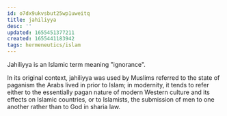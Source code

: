 ```yaml
---
id: o7dx9ukvsbut25wp1uweitq
title: jahiliyya
desc: ''
updated: 1655451377211
created: 1655441183942
tags: hermeneutics/islam
---
```


Jahiliyya is an Islamic term meaning "ignorance".

In its original context, jahiliyya was used by Muslims referred to the state of paganism the Arabs lived in prior to Islam; in modernity, it tends to refer either to the essentially pagan nature of modern Western culture and its effects on Islamic countries, or to Islamists, the submission of men to one another rather than to God in sharia law.
